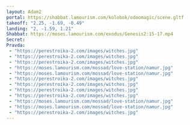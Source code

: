 ```yaml
---
layout: Adam2
portal: https://shabbat.lamourism.com/kolobok/odoomagic/scene.gltf
takeoff: "2.25, -1.69, -0.49"
landing: "2, -1.59, 1.21"
Shabbat: https://moses.lamourism.com/exodus/Genesis2:15-17.mp4
Secret:
Pravda:
 - "https://perestroika-2.com/images/witches.jpg"
 - "https://perestroika-2.com/images/witches.jpg"
 - "https://perestroika-2.com/images/witches.jpg"
 - "https://moses.lamourism.com/mossad/love-station/namur.jpg"
 - "https://moses.lamourism.com/mossad/love-station/namur.jpg"
 - "https://perestroika-2.com/images/witches.jpg"
 - "https://perestroika-2.com/images/witches.jpg"
 - "https://perestroika-2.com/images/witches.jpg"
 - "https://perestroika-2.com/images/witches.jpg"
 - "https://moses.lamourism.com/mossad/love-station/namur.jpg"
 - "https://moses.lamourism.com/mossad/love-station/namur.jpg"
 - "https://perestroika-2.com/images/witches.jpg"
---
```

